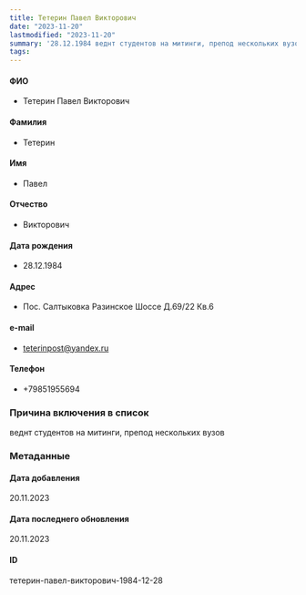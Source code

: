 ```yaml
---
title: Тетерин Павел Викторович
date: "2023-11-20"
lastmodified: "2023-11-20"
summary: '28.12.1984 веднт студентов на митинги, препод нескольких вузов'
tags: 
---
```

<!--# pp2-->
<!--## Фигурант-->
<!--### Личные данные-->
#### ФИО
- Тетерин Павел Викторович
#### Фамилия
- Тетерин
#### Имя
- Павел
#### Отчество
- Викторович
#### Дата рождения
- 28.12.1984
#### Адрес
- Пос. Салтыковка Разинское Шоссе Д.69/22 Кв.6
#### e-mail
- teterinpost@yandex.ru
#### Телефон
- +79851955694
### Причина включения в список
веднт студентов на митинги, препод нескольких вузов
### Метаданные
#### Дата добавления
20.11.2023
#### Дата последнего обновления
20.11.2023
#### ID
тетерин-павел-викторович-1984-12-28
<!--## END;-->
